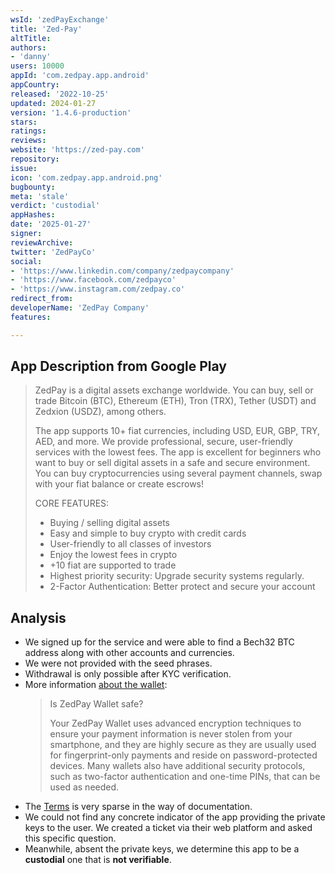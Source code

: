 ```yaml
---
wsId: 'zedPayExchange'
title: 'Zed-Pay'
altTitle: 
authors:
- 'danny'
users: 10000
appId: 'com.zedpay.app.android'
appCountry: 
released: '2022-10-25'
updated: 2024-01-27
version: '1.4.6-production'
stars: 
ratings: 
reviews: 
website: 'https://zed-pay.com'
repository: 
issue: 
icon: 'com.zedpay.app.android.png'
bugbounty: 
meta: 'stale'
verdict: 'custodial'
appHashes: 
date: '2025-01-27'
signer: 
reviewArchive: 
twitter: 'ZedPayCo'
social:
- 'https://www.linkedin.com/company/zedpaycompany'
- 'https://www.facebook.com/zedpayco'
- 'https://www.instagram.com/zedpay.co'
redirect_from: 
developerName: 'ZedPay Company'
features: 

---
```


## App Description from Google Play

> ZedPay is a digital assets exchange worldwide. You can buy, sell or trade Bitcoin (BTC), Ethereum (ETH), Tron (TRX), Tether (USDT) and Zedxion (USDZ), among others.
> 
> The app supports 10+ fiat currencies, including USD, EUR, GBP, TRY, AED, and more. We provide professional, secure, user-friendly services with the lowest fees. The app is excellent for beginners who want to buy or sell digital assets in a safe and secure environment. You can buy cryptocurrencies using several payment channels, swap with your fiat balance or create escrows!
>
> CORE FEATURES:
> - Buying / selling digital assets
> - Easy and simple to buy crypto with credit cards
> - User-friendly to all classes of investors
> - Enjoy the lowest fees in crypto
> - +10 fiat are supported to trade
> - Highest priority security: Upgrade security systems regularly.
> - 2-Factor Authentication: Better protect and secure your account

## Analysis 

- We signed up for the service and were able to find a Bech32 BTC address along with other accounts and currencies.
- We were not provided with the seed phrases. 
- Withdrawal is only possible after KYC verification.
- More information [about the wallet](https://zed-pay.com/blog/15):
  > Is ZedPay Wallet safe?
  >
  > Your ZedPay Wallet uses advanced encryption techniques to ensure your payment information is never stolen from your smartphone, and they are highly secure as they are usually used for fingerprint-only payments and reside on password-protected devices. Many wallets also have additional security protocols, such as two-factor authentication and one-time PINs, that can be used as needed.
- The [Terms](https://zed-pay.com/view/terms) is very sparse in the way of documentation. 
- We could not find any concrete indicator of the app providing the private keys to the user. We created a ticket via their web platform and asked this specific question. 
- Meanwhile, absent the private keys, we determine this app to be a **custodial** one that is **not verifiable**.

